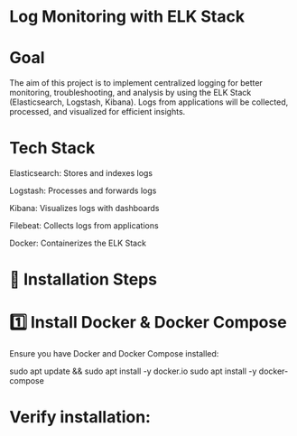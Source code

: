 # Log Monitoring with ELK Stack
# Goal
The aim of this project is to implement centralized logging for better monitoring, troubleshooting, and analysis by using the ELK Stack (Elasticsearch, Logstash, Kibana). Logs from applications will be collected, processed, and visualized for efficient insights.
# Tech Stack
Elasticsearch: Stores and indexes logs

Logstash: Processes and forwards logs

Kibana: Visualizes logs with dashboards

Filebeat: Collects logs from applications

Docker: Containerizes the ELK Stack

#  🔹 Installation Steps

# 1️⃣ Install Docker & Docker Compose
Ensure you have Docker and Docker Compose installed:

sudo apt update && sudo apt install -y docker.io
sudo apt install -y docker-compose

# Verify installation:




